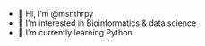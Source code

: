 - 👋 Hi, I’m @msnthrpy
- 👀 I’m interested in Bioinformatics & data science
- 🌱 I’m currently learning Python


<!---
msnthrpy/msnthrpy is a ✨ special ✨ repository because its `README.md` (this file) appears on your GitHub profile.
You can click the Preview link to take a look at your changes.
--->
